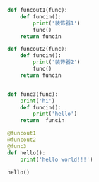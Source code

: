 
<BlogInfo title="13.多个装饰器" author="白日梦想猿" pv=0 read_times=0 pre_cost_time=0分18秒 category="高阶函数" tag_list="['高阶函数']" create_time="2020.05.25 16:41:27" update_time="2021.12.16 09:55:00" />

```python
def funcout1(func):
    def funcin():
        print('装饰器1')
        func()
    return funcin

def funcout2(func):
    def funcin():
        print('装饰器2')
        func()
    return funcin


def func3(func):
    print('hi')
    def funcin():
        print('hello')
    return  funcin

@funcout1
@funcout2
@func3
def hello():
    print('hello world!!!')

hello()

```
